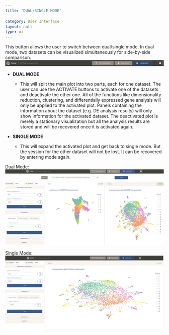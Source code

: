 ```yaml
---
title: 'DUAL/SINGLE MODE'

category: User Interface
layout: null
type: ui
---
```

This button allows the user to switch between dual/single mode. In dual mode, two datasets can be visualized simultaneously for side-by-side comparison.
<br>
![CODEX Main Plot](images/dual1.png)
<br>

* **<span class='mbutton'>DUAL MODE</span>**
    * This will split the main plot into two parts, each for one dataset. The user can use the <span class='mbutton'>ACTIVATE</span> buttons to activate one of the datasets and deactivate the other one. All of the functions like dimensionality reduction, clustering, and differentially expressed gene analysis will only be applied to the activated plot. Panels containing the information about the dataset (e.g. DE analysis results) will only show information for the activated dataset. The deactivated plot is merely a stationary visualization but all the analysis results are stored and will be recovered once it is activated again.

* **<span class='mbutton'>SINGLE MODE</span>**
    * This will expand the activated plot and get back to single mode. But the session for the other dataset will not be lost. It can be recovered by entering mode again.

Dual Mode:
<br>
![CODEX Main Plot](images/dual2.png)
<br>

Single Mode:
<br>
![CODEX Main Plot](images/single.png)
<br>
